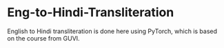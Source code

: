 # Eng-to-Hindi-Transliteration

English to Hindi transliteration is done here using PyTorch, which is based on the course from GUVI.
